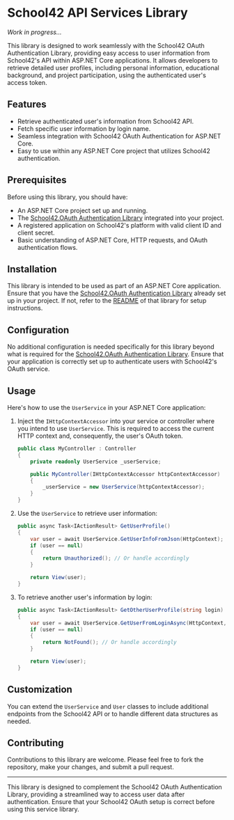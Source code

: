 # School42 API Services Library
*Work in progress...*

This library is designed to work seamlessly with the School42 OAuth Authentication Library, providing easy access to user information from School42's API within ASP.NET Core applications. It allows developers to retrieve detailed user profiles, including personal information, educational background, and project participation, using the authenticated user's access token.

## Features

- Retrieve authenticated user's information from School42 API.
- Fetch specific user information by login name.
- Seamless integration with School42 OAuth Authentication for ASP.NET Core.
- Easy to use within any ASP.NET Core project that utilizes School42 authentication.

## Prerequisites

Before using this library, you should have:

- An ASP.NET Core project set up and running.
- The [School42.OAuth Authentication Library](https://github.com/ReyanCarlier/School42.OAuth) integrated into your project.
- A registered application on School42's platform with valid client ID and client secret.
- Basic understanding of ASP.NET Core, HTTP requests, and OAuth authentication flows.

## Installation

This library is intended to be used as part of an ASP.NET Core application. Ensure that you have the [School42.OAuth Authentication Library](https://github.com/ReyanCarlier/School42.OAuth) already set up in your project. If not, refer to the [README](https://github.com/ReyanCarlier/School42.OAuth/blob/main/README.md) of that library for setup instructions.

## Configuration

No additional configuration is needed specifically for this library beyond what is required for the [School42.OAuth Authentication Library](https://github.com/ReyanCarlier/School42.OAuth). Ensure that your application is correctly set up to authenticate users with School42's OAuth service.

## Usage

Here's how to use the `UserService` in your ASP.NET Core application:

1. Inject the `IHttpContextAccessor` into your service or controller where you intend to use `UserService`. This is required to access the current HTTP context and, consequently, the user's OAuth token.

    ```csharp
    public class MyController : Controller
    {
        private readonly UserService _userService;

        public MyController(IHttpContextAccessor httpContextAccessor)
        {
            _userService = new UserService(httpContextAccessor);
        }
    }
    ```

2. Use the `UserService` to retrieve user information:

    ```csharp
    public async Task<IActionResult> GetUserProfile()
    {
        var user = await UserService.GetUserInfoFromJson(HttpContext);
        if (user == null)
        {
            return Unauthorized(); // Or handle accordingly
        }

        return View(user);
    }
    ```

3. To retrieve another user's information by login:

    ```csharp
    public async Task<IActionResult> GetOtherUserProfile(string login)
    {
        var user = await UserService.GetUserFromLoginAsync(HttpContext, login);
        if (user == null)
        {
            return NotFound(); // Or handle accordingly
        }

        return View(user);
    }
    ```

## Customization

You can extend the `UserService` and `User` classes to include additional endpoints from the School42 API or to handle different data structures as needed.

## Contributing

Contributions to this library are welcome. Please feel free to fork the repository, make your changes, and submit a pull request.

---

This library is designed to complement the School42 OAuth Authentication Library, providing a streamlined way to access user data after authentication. Ensure that your School42 OAuth setup is correct before using this service library.
